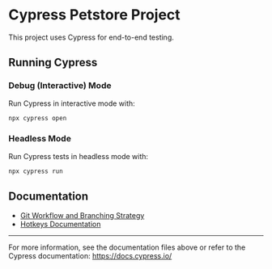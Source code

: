 # Cypress Petstore Project

This project uses Cypress for end-to-end testing.

## Running Cypress

### Debug (Interactive) Mode
Run Cypress in interactive mode with:
```sh
npx cypress open
```

### Headless Mode
Run Cypress tests in headless mode with:
```sh
npx cypress run
```

## Documentation
- [Git Workflow and Branching Strategy](docs/git-strategy.md)
- [Hotkeys Documentation](docs/hotkeys.md)

---

For more information, see the documentation files above or refer to the Cypress documentation: https://docs.cypress.io/
